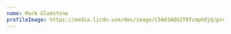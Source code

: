```yaml
---
name: ⁠Mark Gladstone
profileImage: https://media.licdn.com/dms/image/C5603AQGIT8fcmphOjQ/profile-displayphoto-shrink_800_800/0/1620148723205?e=1716422400&v=beta&t=Xh2zMLFKyQQIj1f0pg41Zg3kmvcTOofwQKo2DqS5iQs
---
```


